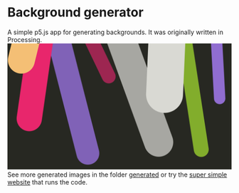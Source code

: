 # Background generator
A simple p5.js app for generating backgrounds. It was originally written in Processing.
![Generated image example](generated/008.png)
See more generated images in the folder [generated](generated) or try the [super simple website](https://samporapeli.fi/background-generator/web/) that runs the code.
